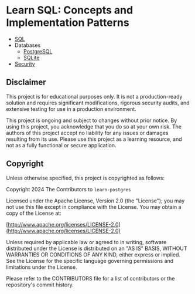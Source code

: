 # Learn SQL: Concepts and Implementation Patterns

* [SQL](./docs/sql.md)
* Databases
  * [PostgreSQL](./docs/pg.md)
  * [SQLite](./docs/sqlite.md)
* [Security](./docs/secure.md)

## Disclaimer

This project is for educational purposes only. It is not a production-ready solution and requires significant modifications, rigorous security audits, and extensive testing for use in a production environment.

This project is ongoing and subject to changes without prior notice. By using this project, you acknowledge that you do so at your own risk. The authors of this project accept no liability for any issues or damages resulting from its use. Please use this project as a learning resource, and not as a fully functional or secure application.

## Copyright

Unless otherwise specified, this project is copyrighted as follows:

Copyright 2024 The Contributors to `learn-postgres`

Licensed under the Apache License, Version 2.0 (the "License"); you may not use this file except in compliance with the License. You may obtain a copy of the License at:

[http://www.apache.org/licenses/LICENSE-2.0](http://www.apache.org/licenses/LICENSE-2.0)

Unless required by applicable law or agreed to in writing, software distributed under the License is distributed on an "AS IS" BASIS, WITHOUT WARRANTIES OR CONDITIONS OF ANY KIND, either express or implied. See the License for the specific language governing permissions and limitations under the License.

Please refer to the CONTRIBUTORS file for a list of contributors or the repository's commit history.
